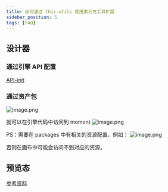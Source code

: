 ```yaml
---
title: 如何通过 this.utils 使用第三方工具扩展
sidebar_position: 5
tags: [FAQ]
---
```

## 设计器
### 通过引擎 API 配置
[API-init](/site/docs/api/init)

### 通过资产包

![image.png](https://cdn.nlark.com/yuque/0/2022/png/2622706/1657273720962-70045da1-7559-4f7f-a3da-35759778066c.png#averageHue=%231f221e&clientId=ueb9290e1-769e-4&crop=0&crop=0&crop=1&crop=1&errorMessage=unknown%20error&from=paste&height=394&id=u698ffae7&margin=%5Bobject%20Object%5D&name=image.png&originHeight=788&originWidth=806&originalType=binary&ratio=1&rotation=0&showTitle=false&size=175357&status=error&style=none&taskId=u2ed6a3cd-5ec4-4b84-a3c0-fd3379b7019&title=&width=403)

就可以在引擎代码中访问到 moment
![image.png](https://cdn.nlark.com/yuque/0/2022/png/2622706/1657273737110-6c064e4c-6435-456a-b168-480058b14da8.png#averageHue=%23fdfdfc&clientId=ueb9290e1-769e-4&crop=0&crop=0&crop=1&crop=1&errorMessage=unknown%20error&from=paste&height=126&id=u4ec5fba0&margin=%5Bobject%20Object%5D&name=image.png&originHeight=252&originWidth=1248&originalType=binary&ratio=1&rotation=0&showTitle=false&size=128347&status=error&style=none&taskId=udd229103-04e3-4fc5-9fba-9115354bb9d&title=&width=624)

PS：需要在 packages 中有相关的资源配置，例如：
![image.png](https://cdn.nlark.com/yuque/0/2022/png/2622706/1657273863884-2068444e-5653-4b25-ba3a-fd192409fbaa.png#averageHue=%231f1f1d&clientId=ueb9290e1-769e-4&crop=0&crop=0&crop=1&crop=1&errorMessage=unknown%20error&from=paste&height=210&id=ud2a4b3c6&margin=%5Bobject%20Object%5D&name=image.png&originHeight=420&originWidth=1322&originalType=binary&ratio=1&rotation=0&showTitle=false&size=113099&status=error&style=none&taskId=u7ba0f438-9c39-4398-b048-9d0556e2079&title=&width=661)

否则在画布中可能会访问不到对应的资源。

## 预览态
[参考资料](/site/docs/guide/expand/runtime/renderer#apphelper)
